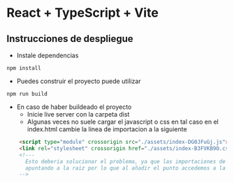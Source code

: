   # React + TypeScript + Vite
## Instrucciones de despliegue

- Instale dependencias 
```
npm install
```
- Puedes construir el proyecto puede utilizar
```
npm run build
```
    
- En caso de haber buildeado el proyecto
    - Inicie live server con la carpeta dist
    - Algunas veces no suele cargar el javascript o css en tal caso en el index.html cambie la linea de importacion a la siguiente 
```html
    <script type="module" crossorigin src="./assets/index-DG0JFuGj.js"></script>
    <link rel="stylesheet" crossorigin href="./assets/index-B3FVKB9O.css">
    <!--- 
      Esto deberia solucionar el problema, ya que las importaciones de los asssets estan 
      apuntando a la raiz por lo que al añadir el punto accedemos a la ruta relativa 
    -->
```
